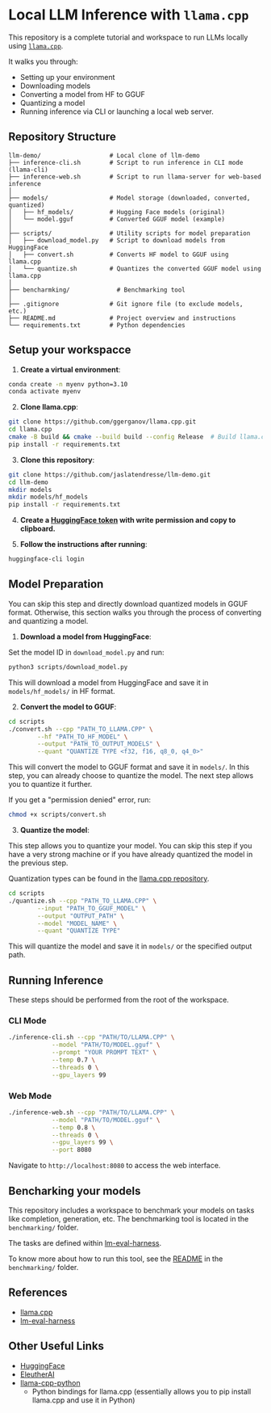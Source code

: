 # Local LLM Inference with `llama.cpp`

This repository is a complete tutorial and workspace to run LLMs locally using [`llama.cpp`](https://github.com/ggerganov/llama.cpp).

It walks you through:
* Setting up your environment
* Downloading models
* Converting a model from HF to GGUF
* Quantizing a model
* Running inference via CLI or launching a local web server.

## Repository Structure

```
llm-demo/					# Local clone of llm-demo
├── inference-cli.sh       	# Script to run inference in CLI mode (llama-cli)
├── inference-web.sh       	# Script to run llama-server for web-based inference
│
├── models/                	# Model storage (downloaded, converted, quantized)
│   ├── hf_models/         	# Hugging Face models (original)
│   └── model.gguf         	# Converted GGUF model (example)
│
├── scripts/               	# Utility scripts for model preparation
│   ├── download_model.py  	# Script to download models from HuggingFace
│   ├── convert.sh         	# Converts HF model to GGUF using llama.cpp
│   └── quantize.sh        	# Quantizes the converted GGUF model using llama.cpp
│
├── bencharmking/		      # Benchmarking tool
│
├── .gitignore             	# Git ignore file (to exclude models, etc.)
├── README.md              	# Project overview and instructions
└── requirements.txt       	# Python dependencies
```

## Setup your workspacce

1. **Create a virtual environment**:
```bash
conda create -n myenv python=3.10
conda activate myenv
```

2. **Clone llama.cpp**:
```bash
git clone https://github.com/ggerganov/llama.cpp.git
cd llama.cpp
cmake -B build && cmake --build build --config Release  # Build llama.cpp
pip install -r requirements.txt
```

3. **Clone this repository**:
```bash
git clone https://github.com/jaslatendresse/llm-demo.git
cd llm-demo
mkdir models
mkdir models/hf_models
pip install -r requirements.txt
```

4. **Create a [HuggingFace token](https://huggingface.co/security-checkup?next=%2Fsettings%2Ftokens) with write permission and copy to clipboard.**

5. **Follow the instructions after running**:
```bash
huggingface-cli login
```

## Model Preparation

You can skip this step and directly download quantized models in GGUF format. Otherwise, this section walks you through the process of converting and quantizing a model.

1. **Download a model from HuggingFace**:

Set the model ID in `download_model.py` and run:
```bash
python3 scripts/download_model.py
```

This will download a model from HuggingFace and save it in `models/hf_models/` in HF format.

2. **Convert the model to GGUF**:

```bash
cd scripts
./convert.sh --cpp "PATH_TO_LLAMA.CPP" \
		--hf "PATH_TO_HF_MODEL" \
		--output "PATH_TO_OUTPUT_MODELS" \
		--quant "QUANTIZE TYPE <f32, f16, q8_0, q4_0>"
```

This will convert the model to GGUF format and save it in `models/`. In this step, you can already choose to quantize the model. The next step allows you to quantize it further.

If you get a "permission denied" error, run:
```bash
chmod +x scripts/convert.sh
```

3. **Quantize the model**:

This step allows you to quantize your model. You can skip this step if you have a very strong machine or if you have already quantized the model in the previous step.

Quantization types can be found in the [llama.cpp repository](https://github.com/ggml-org/llama.cpp/tree/master/examples/quantize).

```bash
cd scripts
./quantize.sh --cpp "PATH_TO_LLAMA.CPP" \
		--input "PATH_TO_GGUF_MODEL" \
		--output "OUTPUT_PATH" \
		--model "MODEL_NAME" \
		--quant "QUANTIZE TYPE"
```

This will quantize the model and save it in `models/` or the specified output path.

## Running Inference

These steps should be performed from the root of the workspace.

### CLI Mode

```bash
./inference-cli.sh --cpp "PATH/TO/LLAMA.CPP" \
			--model "PATH/TO/MODEL.gguf" \
			--prompt "YOUR PROMPT TEXT" \
			--temp 0.7 \
			--threads 0 \
			--gpu_layers 99
```

### Web Mode

```bash
./inference-web.sh --cpp "PATH/TO/LLAMA.CPP" \
			--model "PATH/TO/MODEL.gguf" \
			--temp 0.8 \
			--threads 0 \
			--gpu_layers 99 \
			--port 8080
```

Navigate to `http://localhost:8080` to access the web interface.

## Bencharking your models

This repository includes a workspace to benchmark your models on tasks like completion, generation, etc. The benchmarking tool is located in the `benchmarking/` folder.

The tasks are defined within [lm-eval-harness](https://github.com/EleutherAI/lm-evaluation-harness/).

To know more about how to run this tool, see the [README](https://github.com/jaslatendresse/llm-demo/tree/main/benchmarking/README.md) in the `benchmarking/` folder.

## References
* [llama.cpp](https://github.com/ggml-org/llama.cpp/)
* [lm-eval-harness](https://github.com/EleutherAI/lm-evaluation-harness/)

## Other Useful Links
* [HuggingFace](https://huggingface.co/)
* [EleutherAI](https://www.eleuther.ai/)
* [llama-cpp-python](https://github.com/abetlen/llama-cpp-python)
    * Python bindings for llama.cpp (essentially allows you to pip install llama.cpp and use it in Python)
